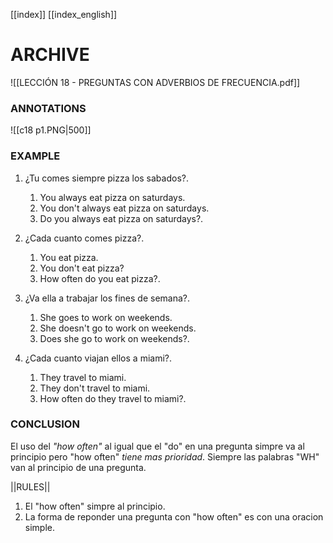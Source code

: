 
[[index]]
[[index_english]]


# ARCHIVE
![[LECCIÓN 18 - PREGUNTAS CON ADVERBIOS DE FRECUENCIA.pdf]]


### ANNOTATIONS
![[c18 p1.PNG|500]]

### EXAMPLE
1. ¿Tu comes siempre pizza los sabados?.
	1. You always eat pizza on saturdays.
	2. You don't always eat pizza on saturdays.
	3. Do you always eat pizza on saturdays?.

2. ¿Cada cuanto comes pizza?.
	1. You eat pizza.
	2. You don't eat pizza?
	3. How often do you eat pizza?. 

3. ¿Va ella a trabajar los fines de semana?.
	1. She goes to work on weekends.
	2. She doesn't go to work on weekends.
	3. Does she go to work on weekends?.

4. ¿Cada cuanto viajan ellos a miami?.
	1. They travel to miami.
	2. They don't travel to miami.
	3. How often do they travel to miami?.



### CONCLUSION
El uso del *"how often"* al igual que el "do" en una pregunta simpre va al principio pero "how often" *tiene mas prioridad*. Siempre las palabras "WH" van al principio de una pregunta.

||RULES||
1. El "how often" simpre al principio.
2. La forma de reponder una pregunta con "how often" es con una oracion simple.























